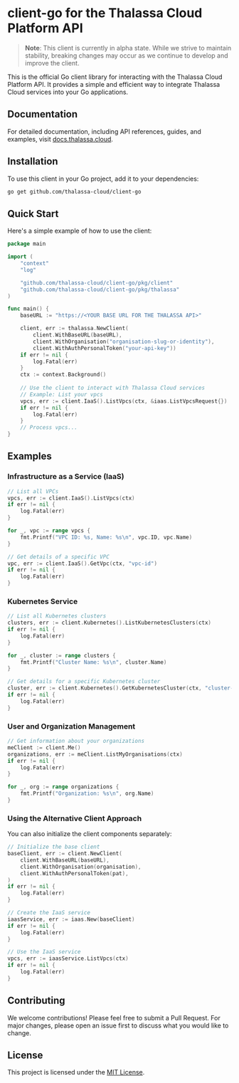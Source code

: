 # client-go for the Thalassa Cloud Platform API

> **Note**: This client is currently in alpha state. While we strive to maintain stability, breaking changes may occur as we continue to develop and improve the client.

This is the official Go client library for interacting with the Thalassa Cloud Platform API. It provides a simple and efficient way to integrate Thalassa Cloud services into your Go applications.

## Documentation

For detailed documentation, including API references, guides, and examples, visit [docs.thalassa.cloud](https://docs.thalassa.cloud).

## Installation

To use this client in your Go project, add it to your dependencies:

```bash
go get github.com/thalassa-cloud/client-go
```

## Quick Start

Here's a simple example of how to use the client:

```go
package main

import (
    "context"
    "log"

    "github.com/thalassa-cloud/client-go/pkg/client"
    "github.com/thalassa-cloud/client-go/pkg/thalassa"
)

func main() {
    baseURL := "https://<YOUR BASE URL FOR THE THALASSA API>"

    client, err := thalassa.NewClient(
		client.WithBaseURL(baseURL),
		client.WithOrganisation("organisation-slug-or-identity"),
        client.WithAuthPersonalToken("your-api-key"))
    if err != nil {
        log.Fatal(err)
    }
    ctx := context.Background()
    
    // Use the client to interact with Thalassa Cloud services
    // Example: List your vpcs
    vpcs, err := client.IaaS().ListVpcs(ctx, &iaas.ListVpcsRequest{})
    if err != nil {
        log.Fatal(err)
    }
    // Process vpcs...
}
```

## Examples

### Infrastructure as a Service (IaaS)

```go
// List all VPCs
vpcs, err := client.IaaS().ListVpcs(ctx)
if err != nil {
    log.Fatal(err)
}

for _, vpc := range vpcs {
    fmt.Printf("VPC ID: %s, Name: %s\n", vpc.ID, vpc.Name)
}

// Get details of a specific VPC
vpc, err := client.IaaS().GetVpc(ctx, "vpc-id")
if err != nil {
    log.Fatal(err)
}
```

### Kubernetes Service

```go
// List all Kubernetes clusters
clusters, err := client.Kubernetes().ListKubernetesClusters(ctx)
if err != nil {
    log.Fatal(err)
}

for _, cluster := range clusters {
    fmt.Printf("Cluster Name: %s\n", cluster.Name)
}

// Get details for a specific Kubernetes cluster
cluster, err := client.Kubernetes().GetKubernetesCluster(ctx, "cluster-id")
if err != nil {
    log.Fatal(err)
}
```

### User and Organization Management

```go
// Get information about your organizations
meClient := client.Me()
organizations, err := meClient.ListMyOrganisations(ctx)
if err != nil {
    log.Fatal(err)
}

for _, org := range organizations {
    fmt.Printf("Organization: %s\n", org.Name)
}
```

### Using the Alternative Client Approach

You can also initialize the client components separately:

```go
// Initialize the base client
baseClient, err := client.NewClient(
    client.WithBaseURL(baseURL),
    client.WithOrganisation(organisation),
    client.WithAuthPersonalToken(pat),
)
if err != nil {
    log.Fatal(err)
}

// Create the IaaS service
iaasService, err := iaas.New(baseClient)
if err != nil {
    log.Fatal(err)
}

// Use the IaaS service
vpcs, err := iaasService.ListVpcs(ctx)
if err != nil {
    log.Fatal(err)
}
```

## Contributing

We welcome contributions! Please feel free to submit a Pull Request. For major changes, please open an issue first to discuss what you would like to change.

## License

This project is licensed under the [MIT License](/LICENSE).
